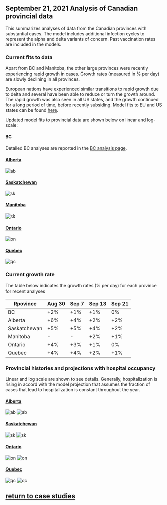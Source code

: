 ## September 21, 2021 Analysis of Canadian provincial data

This summarizes analyses of data from the Canadian provinces with substantial cases.
The model includes additional infection cycles to represent the alpha and delta variants of concern.
Past vaccination rates are included in the models.

### Current fits to data

Apart from BC and Manitoba, the other large provinces were recently experiencing rapid growth in cases.
Growth rates (measured in % per day) are slowly declining in all provinces.

European nations have experienced similar transitions to rapid growth due to delta
and several have been able to reduce or turn the growth around.
The rapid growth was also seen in all US states, and the growth continued for a long
period of time, before recently subsiding.
Model fits to EU and US states can be found [here](../index.md).

Updated model fits to provincial data are shown below on linear and log-scale:

#### BC

Detailed BC analyses are reported in the [BC analysis page](../index.md).

#### [Alberta](img/ab_2_9_0921_cases.pdf)

![ab](img/ab_2_9_0921_cases.png)

#### [Saskatchewan](img/sk_2_9_0921_cases.pdf)

![sk](img/sk_2_9_0921_cases.png)

#### [Manitoba](img/mb_2_9_0921_cases.pdf)

![sk](img/mb_2_9_0921_cases.png)

#### [Ontario](img/on_2_9_0921_cases.pdf)

![on](img/on_2_9_0921_cases.png)

#### [Quebec](img/qc_2_9_0921_cases.pdf)

![qc](img/qc_2_9_0921_cases.png)

### Current growth rate

The table below indicates the growth rates (% per day) for each province for recent analyses

Rpovince | Aug 30 | Sep 7 | Sep 13 | Sep 21
---|---|---|---|---
BC | +2% | +1% | +1% | 0%
Alberta | +6% | +4% | +2% | +2%
Saskatchewan | +5% | +5% | +4% | +2%
Manitoba | - | - | +2% | +1%
Ontario | +4% | +3% | +1% | 0%
Quebec | +4% | +4% | +2% | +1%

### Provincial histories and projections with hospital occupancy

Linear and log scale are shown to see details.
Generally, hospitalization is rising in accord with the model projection
that assumes the fraction of cases that lead to hospitalization is
constant throughout the year.

#### [Alberta](img/ab_2_9_0921_linear_proj.pdf)

![ab](img/ab_2_9_0921_linear_proj.png)
![ab](img/ab_2_9_0921_log_proj.png)

#### [Saskatchewan](img/sk_2_9_0921_linear_proj.pdf)

![sk](img/sk_2_9_0921_linear_proj.png)
![sk](img/sk_2_9_0921_log_proj.png)

#### [Ontario](img/on_2_9_0921_linear_proj.pdf)

![on](img/on_2_9_0921_linear_proj.png)
![on](img/on_2_9_0921_log_proj.png)

#### [Quebec](img/qc_2_9_0921_linear_proj.pdf)

![qc](img/qc_2_9_0921_linear_proj.png)
![qc](img/qc_2_9_0921_log_proj.png)


## [return to case studies](../index.md)

